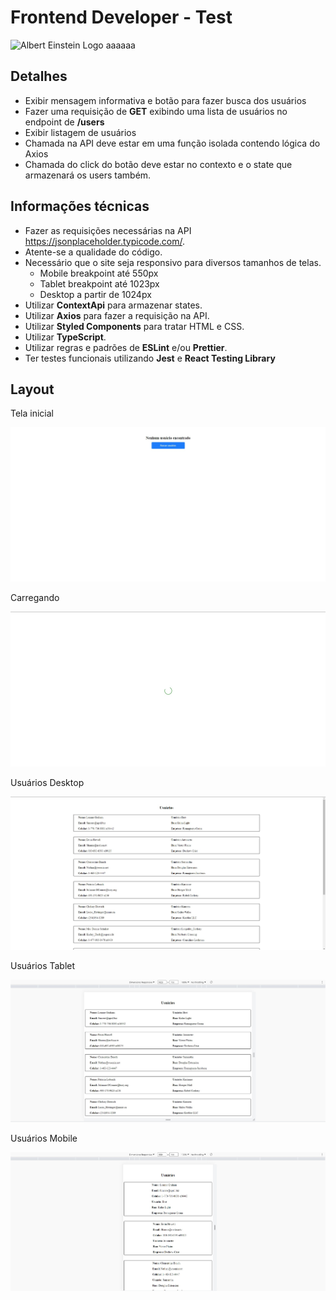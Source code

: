 # Frontend Developer - Test
![Albert Einstein Logo](https://cockpit-asset.s3.amazonaws.com/images/logo_ae_branco.svg)
aaaaaa
## Detalhes ##
- Exibir mensagem informativa e botão para fazer busca dos usuários
- Fazer uma requisição de **GET** exibindo uma lista de usuários no endpoint de **/users**
- Exibir listagem de usuários
- Chamada na API deve estar em uma função isolada contendo lógica do Axios
- Chamada do click do botão deve estar no contexto e o state que armazenará os users também.

## Informações técnicas ##
- Fazer as requisições necessárias na API https://jsonplaceholder.typicode.com/.
- Atente-se a qualidade do código.
- Necessário que o site seja responsivo para diversos tamanhos de telas.
  - Mobile breakpoint até 550px
  - Tablet breakpoint até 1023px
  - Desktop a partir de 1024px
- Utilizar **ContextApi** para armazenar states.
- Utilizar **Axios** para fazer a requisição na API.
- Utilizar **Styled Components** para tratar HTML e CSS.
- Utilizar **TypeScript**.
- Utilizar regras e padrões de **ESLint** e/ou **Prettier**.
- Ter testes funcionais utilizando **Jest** e **React Testing Library**

## Layout ##
Tela inicial

![layout 1](images/layout_1.jpg)

Carregando

![layout 2](images/layout_2.jpg)

Usuários Desktop

![layout 3](images/layout_3.jpg)

Usuários Tablet

![layout 4](images/layout_4.jpg)

Usuários Mobile

![layout 5](images/layout_5.jpg)